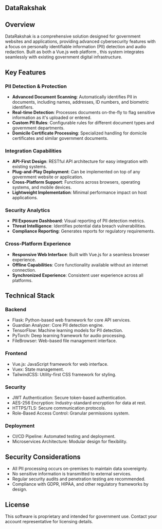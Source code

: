 ## DataRakshak

## Overview
DataRakshak is a comprehensive solution designed for government websites and applications, providing advanced cybersecurity features with a focus on personally identifiable information (PII) detection and audio redaction. Built as both a Vue.js web platform , this system integrates seamlessly with existing government digital infrastructure.

## Key Features

### PII Detection & Protection
- **Advanced Document Scanning**: Automatically identifies PII in documents, including names, addresses, ID numbers, and biometric identifiers.
- **Real-time Detection**: Processes documents on-the-fly to flag sensitive information as it's uploaded or entered.
- **Custom PII Rules**: Configurable rules for different document types and government departments.
- **Domicile Certificate Processing**: Specialized handling for domicile certificates and similar government documents.

### Integration Capabilities
- **API-First Design**: RESTful API architecture for easy integration with existing systems.
- **Plug-and-Play Deployment**: Can be implemented on top of any government website or application.
- **Cross-Platform Support**: Functions across browsers, operating systems, and mobile devices.
- **Lightweight Implementation**: Minimal performance impact on host applications.

### Security Analytics
- **PII Exposure Dashboard**: Visual reporting of PII detection metrics.
- **Threat Intelligence**: Identifies potential data breach vulnerabilities.
- **Compliance Reporting**: Generates reports for regulatory requirements.

### Cross-Platform Experience
- **Responsive Web Interface**: Built with Vue.js for a seamless browser experience.
- **Offline Capabilities**: Core functionality available without an internet connection.
- **Synchronized Experience**: Consistent user experience across all platforms.

## Technical Stack

### **Backend** 
- Flask: Python-based web framework for core API services.
- Guardian Analyzer: Core PII detection engine.
- TensorFlow: Machine learning models for PII detection.
- PyTorch: Deep learning framework for audio processing.
- FileBrowser: Web-based file management interface.

### **Frontend** 
- Vue.js: JavaScript framework for web interface.
- Vuex: State management.
- TailwindCSS: Utility-first CSS framework for styling.

### **Security**
- JWT Authentication: Secure token-based authentication.
- AES-256 Encryption: Industry-standard encryption for data at rest.
- HTTPS/TLS: Secure communication protocols.
- Role-Based Access Control: Granular permissions system.

### **Deployment**
- CI/CD Pipeline: Automated testing and deployment.
- Microservices Architecture: Modular design for flexibility.

## Security Considerations
- All PII processing occurs on-premises to maintain data sovereignty.
- No sensitive information is transmitted to external services.
- Regular security audits and penetration testing are recommended.
- Compliance with GDPR, HIPAA, and other regulatory frameworks by design.

## License
This software is proprietary and intended for government use. Contact your account representative for licensing details.
